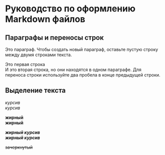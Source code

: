 # Руководство по оформлению Markdown файлов

## Параграфы и переносы строк

Это параграф. Чтобы создать новый параграф, оставьте пустую строку между двумя строками текста.

Это первая строка  
И это вторая строка, но они находятся в одном параграфе. Для переноса строки используйте два пробела в конце предыдущей строки.

## Выделение текста

*курсив*  
_курсив_

**жирный**  
__жирный__

***жирный курсив***  
___жирный курсив___

~~зачеркнутый~~

## 